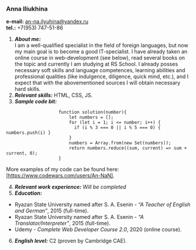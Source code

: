 ### Anna Iliukhina  
**e-mail:** an-na.ilyuhina@yandex.ru  
**tel.:** +7(953) 747-51-86  
1. ***About me:***    
I am a well-qualified specialist in the field of foreign languages, but now my main goal is to become a good IT-specialist. I have already taken an online course in web-development (see below), read several books on the topic and currently I am studying at RS School. I already posses necessary soft skills and language competences, learning abilities and professional qualities (like indulgence, diligence, quick mind, etc.), and I expect that with the abovementioned sources I will obtain necessary hard skills.  
2. ***Relevant skills:*** HTML, CSS, JS.  
3. ***Sample code bit:***  
```
					function solution(number){  
						let numbers = [];  
						for (let i = 1; i <= number; i++) {  
						  if (i % 3 === 0 || i % 5 === 0) { numbers.push(i) }  
						}  
						numbers = Array.from(new Set(numbers));  
						return numbers.reduce((sum, current) => sum + current, 0);  
					}
```
More examples of my code can be found here: [https://www.codewars.com/users/An-NaN].

4. ***Relevant work experience:*** *Will be completed*  
5. ***Education:***
  * Ryazan State University named after S. A. Esenin - *“A Teacher of English and German”*, 2015 (full-time).
  * Ryazan State University named after S. A. Esenin - *“A Translator/Interpreter”*, 2015 (full-time).
  * Udemy - *Complete Web Developer Course 2.0*, 2020 (online course).

6. ***English level:*** C2 (proven by Cambridge CAE).
